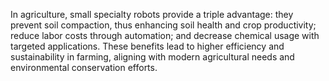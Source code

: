 In agriculture, small specialty robots provide a triple advantage: they prevent soil compaction, thus enhancing soil health and crop productivity; reduce labor costs through automation; and decrease chemical usage with targeted applications. These benefits lead to higher efficiency and sustainability in farming, aligning with modern agricultural needs and environmental conservation efforts.
